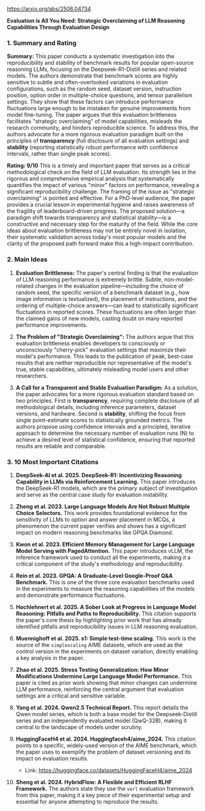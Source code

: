 https://arxiv.org/abs/2506.04734

**Evaluation is All You Need: Strategic Overclaiming of LLM Reasoning Capabilities Through Evaluation Design**

### 1. Summary and Rating

**Summary:**
This paper conducts a systematic investigation into the reproducibility and stability of benchmark results for popular open-source reasoning LLMs, focusing on the Deepseek-R1-Distill series and related models. The authors demonstrate that benchmark scores are highly sensitive to subtle and often-overlooked variations in evaluation configurations, such as the random seed, dataset version, instruction position, option order in multiple-choice questions, and tensor parallelism settings. They show that these factors can introduce performance fluctuations large enough to be mistaken for genuine improvements from model fine-tuning. The paper argues that this evaluation brittleness facilitates "strategic overclaiming" of model capabilities, misleads the research community, and hinders reproducible science. To address this, the authors advocate for a more rigorous evaluation paradigm built on the principles of **transparency** (full disclosure of all evaluation settings) and **stability** (reporting statistically robust performance with confidence intervals, rather than single peak scores).

**Rating: 9/10**
This is a timely and important paper that serves as a critical methodological check on the field of LLM evaluation. Its strength lies in the rigorous and comprehensive empirical analysis that systematically quantifies the impact of various "minor" factors on performance, revealing a significant reproducibility challenge. The framing of the issue as "strategic overclaiming" is pointed and effective. For a PhD-level audience, the paper provides a crucial lesson in experimental hygiene and raises awareness of the fragility of leaderboard-driven progress. The proposed solution—a paradigm shift towards transparency and statistical stability—is a constructive and necessary step for the maturity of the field. While the core ideas about evaluation brittleness may not be entirely novel in isolation, their systematic validation across today's most popular models and the clarity of the proposed path forward make this a high-impact contribution.

### 2. Main Ideas

1.  **Evaluation Brittleness:** The paper's central finding is that the evaluation of LLM reasoning performance is extremely brittle. Subtle, non-model-related changes in the evaluation pipeline—including the choice of random seed, the specific version of a benchmark dataset (e.g., how image information is textualized), the placement of instructions, and the ordering of multiple-choice answers—can lead to statistically significant fluctuations in reported scores. These fluctuations are often larger than the claimed gains of new models, casting doubt on many reported performance improvements.

2.  **The Problem of "Strategic Overclaiming":** The authors argue that this evaluation brittleness enables developers to consciously or unconsciously "cherry-pick" evaluation settings that maximize their model's performance. This leads to the publication of peak, best-case results that are neither reproducible nor representative of the model's true, stable capabilities, ultimately misleading model users and other researchers.

3.  **A Call for a Transparent and Stable Evaluation Paradigm:** As a solution, the paper advocates for a more rigorous evaluation standard based on two principles. First is **transparency**, requiring complete disclosure of all methodological details, including inference parameters, dataset versions, and hardware. Second is **stability**, shifting the focus from single point-estimate scores to statistically grounded metrics. The authors propose using confidence intervals and a principled, iterative approach to determine the necessary number of evaluation runs (N) to achieve a desired level of statistical confidence, ensuring that reported results are reliable and comparable.

### 3. 10 Most Important Citations

1.  **DeepSeek-AI et al. 2025. DeepSeek-R1: Incentivizing Reasoning Capability in LLMs via Reinforcement Learning.**
    This paper introduces the DeepSeek-R1 models, which are the primary subject of investigation and serve as the central case study for evaluation instability.

2.  **Zheng et al. 2023. Large Language Models Are Not Robust Multiple Choice Selectors.**
    This work provides foundational evidence for the sensitivity of LLMs to option and answer placement in MCQs, a phenomenon the current paper verifies and shows has a significant impact on modern reasoning benchmarks like GPQA Diamond.

3.  **Kwon et al. 2023. Efficient Memory Management for Large Language Model Serving with PagedAttention.**
    This paper introduces vLLM, the inference framework used to conduct all the experiments, making it a critical component of the study's methodology and reproducibility.

4.  **Rein et al. 2023. GPQA: A Graduate-Level Google-Proof Q&A Benchmark.**
    This is one of the three core evaluation benchmarks used in the experiments to measure the reasoning capabilities of the models and demonstrate performance fluctuations.

5.  **Hochlehnert et al. 2025. A Sober Look at Progress in Language Model Reasoning: Pitfalls and Paths to Reproducibility.**
    This citation supports the paper's core thesis by highlighting prior work that has already identified pitfalls and reproducibility issues in LLM reasoning evaluation.

6.  **Muennighoff et al. 2025. s1: Simple test-time scaling.**
    This work is the source of the `simplescaling` AIME datasets, which are used as the control version in the experiments on dataset variation, directly enabling a key analysis in the paper.

7.  **Zhao et al. 2025. Stress Testing Generalization: How Minor Modifications Undermine Large Language Model Performance.**
    This paper is cited as prior work showing that minor changes can undermine LLM performance, reinforcing the central argument that evaluation settings are a critical and sensitive variable.

8.  **Yang et al. 2024. Qwen2.5 Technical Report.**
    This report details the Qwen model series, which is both a base model for the Deepseek-Distill series and an independently evaluated model (QwQ-32B), making it central to the landscape of models under scrutiny.

9.  **HuggingFaceH4 et al. 2024. Huggingfaceh4/aime_2024.**
    This citation points to a specific, widely-used version of the AIME benchmark, which the paper uses to exemplify the problem of dataset versioning and its impact on evaluation results.
    - Link: https://huggingface.co/datasets/HuggingFaceH4/aime_2024

10. **Sheng et al. 2024. HybridFlow: A Flexible and Efficient RLHF Framework.**
    The authors state they use the `verl` evaluation framework from this paper, making it a key piece of their experimental setup and essential for anyone attempting to reproduce the results.
